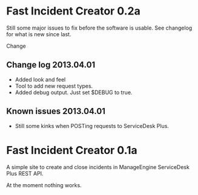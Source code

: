Fast Incident Creator 0.2a
==========================

Still some major issues to fix before the software is usable. See changelog for what is new since last.

Change



Change log 2013.04.01
--------------------------

* Added look and feel
* Tool to add new request types.
* Added debug output. Just set $DEBUG to true.


Known issues 2013.04.01
---------------------------

* Still some kinks when POSTing requests to ServiceDesk Plus. 









Fast Incident Creator 0.1a
==========================

A simple site to create and close incidents in ManageEngine ServiceDesk Plus REST API.

At the moment nothing works.

